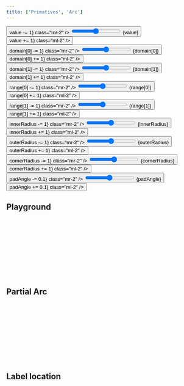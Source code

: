 ```yaml
---
title: ['Primatives', 'Arc']
---
```


<script lang="ts">
	import { mdiChevronLeft, mdiChevronRight } from '@mdi/js';

	import {
		Button,
		Field,
		SelectField,
		Switch
	} from 'svelte-ux';

	import Chart, { Svg } from '$lib/components/Chart.svelte';
	import Arc from '$lib/components/Arc.svelte';
	import Group from '$lib/components/Group.svelte';
	import LinearGradient from '$lib/components/LinearGradient.svelte';
	import Text from '$lib/components/Text.svelte';

	import Preview from '$lib/docs/Preview.svelte';

	let value = 50;
	// let value = 100;
	let domain = [0, 100];
	// let range = [-120, 120];
	let range = [0, 360];
	let innerRadius = 50;
	let outerRadius = 60;
	let cornerRadius = 5;
	let padAngle = 0;
	let padRadius = 0;

	let spring = true;

	const labelOptions = [
		{ name: 'None', value: undefined },
		{ name: 'SVG Center', value: 'svg-center'},
		{ name: 'Arc Center', value: 'arc-center'},
		{ name: 'Arc Bottom', value: 'arc-bottom'},
		{ name: 'Arc Centroid', value: 'arc-centroid'},
	]
	let label = 'svg-center';

	function prev(options, current) {
		const index = options.findIndex(x => x.value === current);
		if (index === 0) {
			return options[options.length - 1].value
		} else {
			return options[index - 1].value
		}
	}

	function next(options, current) {
		const index = options.findIndex(x => x.value === current);
		if (index === options.length - 1) {
			return options[0].value
		} else {
			return options[index + 1].value
		}
	}
</script>

<div class="grid grid-cols-[1fr,1fr,1fr,1fr] gap-2 sticky top-0 z-10">
	<Field label="Value" let:id class="col-span-3">
		<Button icon={mdiChevronLeft} on:click={() => value -= 1} class="mr-2" />
		<input type="range" bind:value={value} min={domain[0]} max={domain[1]} {id} class="h-6 w-full" /> <span class="ml-4 text-sm text-black/50">{value}</span>
		<Button icon={mdiChevronRight} on:click={() => value += 1} class="ml-2" />
	</Field>
	<!--  -->
	<Field label="Use spring" let:id>
		<Switch bind:checked={spring} {id} />
	</Field>
	<!--  -->
	<!-- <Field label="Label" let:id>
		<Button icon={mdiChevronLeft} on:click={() => label = prev(labelOptions, label)} class="mr-2" />
		<select bind:value={label} class="w-full outline-none appearance-none text-sm" {id}>
			{#each labelOptions as option}
				<option value={option.value}>{option.name}</option>
			{/each}
		</select>
		<Button icon={mdiChevronRight} on:click={() => label = next(labelOptions, label)} class="ml-2" />
	</Field> -->
	<!--  -->
	<Field label="Domain Min" let:id>
		<Button icon={mdiChevronLeft} on:click={() => domain[0] -= 1} class="mr-2" />
		<input type="range" bind:value={domain[0]} min={0} max={domain[1]} {id} class="h-6 w-full" /> <span class="ml-4 text-sm text-black/50">{domain[0]}</span>
		<Button icon={mdiChevronRight} on:click={() => domain[0] += 1} class="ml-2" />
	</Field>
	<!--  -->
	<Field label="Domain Max" let:id>
		<Button icon={mdiChevronLeft} on:click={() => domain[1] -= 1} class="mr-2" />
		<input type="range" bind:value={domain[1]} min={0} max={1000} {id} class="h-6 w-full" /> <span class="ml-4 text-sm text-black/50">{domain[1]}</span>
		<Button icon={mdiChevronRight} on:click={() => domain[1] += 1} class="ml-2" />
	</Field>
	<!--  -->
	<Field label="Range Min (degrees)" let:id>
		<Button icon={mdiChevronLeft} on:click={() => range[0] -= 1} class="mr-2" />
		<input type="range" bind:value={range[0]} min={-360} max={360} {id} class="h-6 w-full" /> <span class="ml-4 text-sm text-black/50">{range[0]}</span>
		<Button icon={mdiChevronRight} on:click={() => range[0] += 1} class="ml-2" />
	</Field>
	<!--  -->
	<Field label="Range Max (degrees)" let:id>
		<Button icon={mdiChevronLeft} on:click={() => range[1] -= 1} class="mr-2" />
		<input type="range" bind:value={range[1]} min={-360} max={360} {id} class="h-6 w-full" /> <span class="ml-4 text-sm text-black/50">{range[1]}</span>
		<Button icon={mdiChevronRight} on:click={() => range[1] += 1} class="ml-2" />
	</Field>
	<!--  -->
	<Field label="Inner radius" let:id>
		<Button icon={mdiChevronLeft} on:click={() => innerRadius -= 1} class="mr-2" />
		<input type="range" bind:value={innerRadius} min={0} max={outerRadius} {id} class="h-6 w-full" /> <span class="ml-4 text-sm text-black/50">{innerRadius}</span>
		<Button icon={mdiChevronRight} on:click={() => innerRadius += 1} class="ml-2" />
	</Field>
	<!--  -->
	<Field label="Outer radius" let:id>
		<Button icon={mdiChevronLeft} on:click={() => outerRadius -= 1} class="mr-2" />
		<input type="range" bind:value={outerRadius} min={innerRadius} max={200} {id} class="h-6 w-full" /> <span class="ml-4 text-sm text-black/50">{outerRadius}</span>
		<Button icon={mdiChevronRight} on:click={() => outerRadius += 1} class="ml-2" />
	</Field>
	<!--  -->
	<Field label="Corner radius" let:id>
		<Button icon={mdiChevronLeft} on:click={() => cornerRadius -= 1} class="mr-2" />
		<input type="range" bind:value={cornerRadius} min={0} max={(outerRadius - innerRadius) / 2} {id} class="h-6 w-full" /> <span class="ml-4 text-sm text-black/50">{cornerRadius}</span>
		<Button icon={mdiChevronRight} on:click={() => cornerRadius += 1} class="ml-2" />
	</Field>
	<!--  -->
	<Field label="Pad angle" let:id>
		<Button icon={mdiChevronLeft} on:click={() => padAngle -= 0.1} class="mr-2" />
		<input type="range" bind:value={padAngle} min={0} max={2} step={0.1} {id} class="h-6 w-full" /> <span class="ml-4 text-sm text-black/50">{padAngle}</span>
		<Button icon={mdiChevronRight} on:click={() => padAngle += 0.1} class="ml-2" />
	</Field>
	<!--  -->
	<!-- <Field label="Pad radius" let:id>
		<Button icon={mdiChevronLeft} on:click={() => padRadius -= 0.1} class="mr-2" />
		<input type="range" bind:value={padRadius} min={0} max={2} step={0.1} {id} class="h-6 w-full" /> <span class="ml-4 text-sm text-black/50">{padRadius}</span>
		<Button icon={mdiChevronRight} on:click={() => padRadius += 0.1} class="ml-2" />
	</Field> -->
</div>

## Playground

<Preview>
	<div class="h-[200px] p-4 border rounded">
		<Chart>
			<Svg>
				<LinearGradient id="arcGradient" from="hsl(60 100% 50%)" to="hsl(140 100% 50%)" vertical />
				<Group center>
					{#key spring}
						<Arc {value} {domain} {range} {innerRadius} {outerRadius} {cornerRadius} {padAngle} {label} spring={spring} let:value let:boundingBox fill="url(#arcGradient)" track={{ fill: 'hsl(0 0% 0% / 6% )' }}>
							<Text
								value={Math.round(value)}
								textAnchor="middle"
								verticalAnchor="middle"
								style="font-size: 2.25em"
								dy={8}
							/>
						</Arc>
					{/key}
				</Group>
			</Svg>
		</Chart>
	</div>
</Preview>

## Partial Arc

<Preview>
	<div class="h-[200px] p-4 border rounded">
		<Chart>
			<Svg>
				<LinearGradient id="arcGradient2" from="hsl(80 100% 50%)" to="hsl(200 100% 50%)" />
				<Group center>
					<Arc
						{value}
						{domain}
						range={[-120, 120]}
						{innerRadius}
						{outerRadius}
						{cornerRadius}
						{padAngle}
						{label}
						spring
						let:value
						fill="url(#arcGradient2)"
						track={{ fill: 'none', stroke: 'hsl(0 0% 0% / 10%)' }}
					>
						<Text
							value={Math.round(value)}
							textAnchor="middle"
							verticalAnchor="middle"
							style="font-size: 2.25em"
						/>
					</Arc>
				</Group>
			</Svg>
		</Chart>
	</div>
</Preview>

## Label location

<!-- {#if label === 'svg-center'}
	<text dy={16}>
		{Math.round($tweened_value)}
	</text>
{/if} -->

<!-- {#if label === 'arc-center'}
	<text x={labelArcCenterOffset.x} y={labelArcCenterOffset.y} dy={16}>
		{Math.round($tweened_value)}
	</text>
{/if} -->

<!-- {#if label === 'arc-bottom'}
	<text x={labelArcBottomOffset.x} y={labelArcBottomOffset.y} dy={0}>
		{Math.round($tweened_value)}
	</text>
{/if} -->

<!-- {#if label === 'arc-centroid'}
	<text x={trackArcCentroid[0]} y={trackArcCentroid[1]} dy={16}>
		{Math.round($tweened_value)}
	</text>
{/if} -->

<Preview>
	<div class="h-[200px] p-4 border rounded">
		<Chart>
			<Svg>
				<Group center>
					<LinearGradient id="arcGradient3" from="hsl(80, 100%, 50%)" to="hsl(200, 100%, 50%)" vertical />
					<Arc {value} {domain} {range} {innerRadius} {outerRadius} {cornerRadius} {padAngle} {label} let:boundingBox fill="url(#arcGradient3)">
						<!-- svg center -->
						<!-- <Text
							value={Math.round(value)}
							textAnchor="middle"
							verticalAnchor="middle"
							style="font-size: 2.25em"
							dy={8}
						/> -->
						<!-- arc center -->
						<Text
							value={Math.round(value)}
							textAnchor="middle"
							verticalAnchor="middle"
							style="font-size: 2.25em"
							x={outerRadius - boundingBox.width / 2}
							y={(outerRadius - boundingBox.height / 2) * -1}
							dy={8}
						/>
						<!-- <Text {value} textAnchor="middle" verticalAnchor="middle" class="text-4xl" capHeight="1.5rem" /> -->
						<!-- <Text {value} textAnchor="middle" verticalAnchor="middle" style="font-size: 4.5em" capHeight="3.1em" /> -->
					</Arc>
				</Group>
			</Svg>
		</Chart>
	</div>
</Preview>
